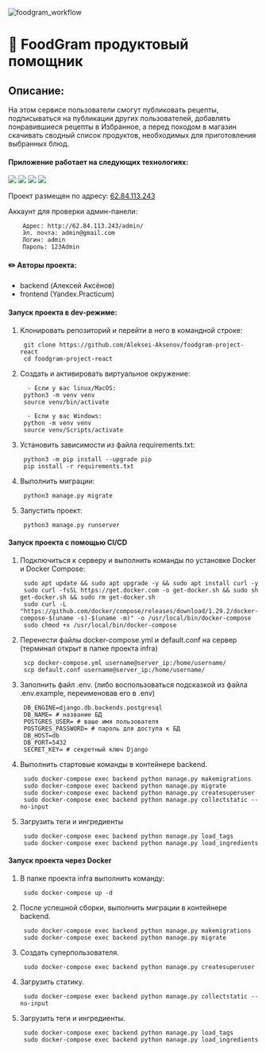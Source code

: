 ![foodgram_workflow](https://github.com/Aleksei-Aksenov/foodgram-project-react/actions/workflows/main.yml/badge.svg)

# :bread: FoodGram продуктовый помощник

## Описание:

На этом сервисе пользователи смогут публиковать рецепты, подписываться на публикации других пользователей, добавлять понравившиеся рецепты в  Избранное, а перед походом в магазин скачивать сводный список продуктов, необходимых для приготовления выбранных блюд.

#### Приложение работает на следующих технологиях:

<img src="https://img.shields.io/badge/django-blue?style=for-the-badge&logo=django&logoColor=white"/> <img src="https://img.shields.io/badge/rest-framework-blue?style=for-the-badge&logo=django&logoColor=white"/> <img src="https://img.shields.io/badge/postgres-blue?style=for-the-badge&logo=PostgreSQL&logoColor=white"/> <img src="https://img.shields.io/badge/react-blue?style=for-the-badge&logo=React&logoColor=white"/>

Проект размещен по адресу:
    [62.84.113.243](http://62.84.113.243/)
    
Аккаунт для проверки админ-панели:

        Адрес: http://62.84.113.243/admin/
        Эл. почта: admin@gmail.com
        Логин: admin
        Пароль: 123Admin

#### :pencil2: Авторы проекта:
- backend (Алексей Аксёнов)
- frontend (Yandex.Practicum)

#### Запуск проекта в dev-режиме:

1. Клонировать репозиторий и перейти в него в командной строке:

        git clone https://github.com/Aleksei-Aksenov/foodgram-project-react
        cd foodgram-project-react

2. Cоздать и активировать виртуальное окружение:

         - Если у вас linux/MacOS:
        python3 -m venv venv
        source venv/bin/activate

         - Если у вас Windows:
        python -m venv venv
        source venv/Scripts/activate
        
3. Установить зависимости из файла requirements.txt:

        python3 -m pip install --upgrade pip
        pip install -r requirements.txt

4. Выполнить миграции:

        python3 manage.py migrate

5. Запустить проект:

        python3 manage.py runserver


#### Запуск проекта с помощью CI/CD

1. Подключиться к серверу и выполнить команды по установке Docker и Docker Compose:

        sudo apt update && sudo apt upgrade -y && sudo apt install curl -y
        sudo curl -fsSL https://get.docker.com -o get-docker.sh && sudo sh get-docker.sh && sudo rm get-docker.sh
        sudo curl -L "https://github.com/docker/compose/releases/download/1.29.2/docker-compose-$(uname -s)-$(uname -m)" -o /usr/local/bin/docker-compose
        sudo chmod +x /usr/local/bin/docker-compose

2. Перенести файлы docker-compose.yml и default.conf на сервер (терминал открыт в папке проекта infra)
        
        scp docker-compose.yml username@server_ip:/home/username/
        scp default.conf username@server_ip:/home/username/
        
3. Заполнить файл .env.  (либо воспользоваться подсказкой из файла .env.example, переименовав его в .env)

        DB_ENGINE=django.db.backends.postgresql
        DB_NAME= # название БД
        POSTGRES_USER= # ваше имя пользователя
        POSTGRES_PASSWORD= # пароль для доступа к БД
        DB_HOST=db
        DB_PORT=5432
        SECRET_KEY= # секретный ключ Django
        
4. Выполнить стартовые команды в контейнере backend.

        sudo docker-compose exec backend python manage.py makemigrations
        sudo docker-compose exec backend python manage.py migrate
        sudo docker-compose exec backend python manage.py createsuperuser
        sudo docker-compose exec backend python manage.py collectstatic --no-input
        
5. Загрузить теги и ингредиенты

        sudo docker-compose exec backend python manage.py load_tags
        sudo docker-compose exec backend python manage.py load_ingredients
        
#### Запуск проекта через Docker

1. В папке проекта infra выполнить команду:

        sudo docker-compose up -d

2. После успешной сборки, выполнить миграции в контейнере backend.

        sudo docker-compose exec backend python manage.py makemigrations
        sudo docker-compose exec backend python manage.py migrate
        
3. Создать суперпользователя.

        sudo docker-compose exec backend python manage.py createsuperuser
        
4. Загрузить статику.

        sudo docker-compose exec backend python manage.py collectstatic --no-input
        
5. Загрузить теги и ингредиенты.

        sudo docker-compose exec backend python manage.py load_tags
        sudo docker-compose exec backend python manage.py load_ingredients


